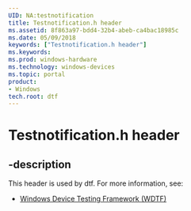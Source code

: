 ```yaml
---
UID: NA:testnotification
title: Testnotification.h header
ms.assetid: 8f863a97-bdd4-32b4-abeb-ca4bac18985c
ms.date: 05/09/2018
keywords: ["Testnotification.h header"]
ms.keywords: 
ms.prod: windows-hardware
ms.technology: windows-devices
ms.topic: portal
product:
- Windows
tech.root: dtf
---
```


# Testnotification.h header


## -description


This header is used by dtf. For more information, see:

- [Windows Device Testing Framework (WDTF)](../_dtf/index.md)
